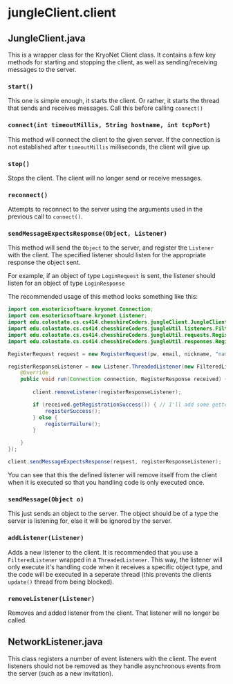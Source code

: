 # jungleClient.client

## JungleClient.java
This is a wrapper class for the KryoNet Client class. 
It contains a few key methods for starting and stopping the client,
as well as sending/receiving messages to the server.

###  `start()`
This one is simple enough, it starts the client. Or rather, 
it starts the thread that sends and receives messages. Call this
before calling `connect()`

### `connect(int timeoutMillis, String hostname, int tcpPort)`
This method will connect the client to the given server. If the connection is
not established after `timeoutMillis` milliseconds, the client will give up.

### `stop()`
Stops the client. The client will no longer send or receive messages.

### `reconnect()`
Attempts to reconnect to the server using the arguments used in the previous call to
`connect()`.

### `sendMessageExpectsResponse(Object, Listener)`
This method will send the `Object` to the server, and register the `Listener` with the client. 
The specified listener should listen for the appropriate response the object sent.

For example, if an object of type `LoginRequest` is sent, the listener should listen for
an object of type `LoginResponse`

The recommended usage of this method looks something like this:
```java
import com.esotericsoftware.kryonet.Connection;
import com.esotericsoftware.kryonet.Listener;
import edu.colostate.cs.cs414.chesshireCoders.jungleClient.JungleClient;
import edu.colostate.cs.cs414.chesshireCoders.jungleUtil.listeners.FilteredListener;
import edu.colostate.cs.cs414.chesshireCoders.jungleUtil.requests.RegisterRequest;
import edu.colostate.cs.cs414.chesshireCoders.jungleUtil.responses.RegisterResponse;

RegisterRequest request = new RegisterRequest(pw, email, nickname, "nameFirst", "nameLast");

registerResponseListener = new Listener.ThreadedListener(new FilteredListener<RegisterResponse>(RegisterResponse.class) {
    @Override
    public void run(Connection connection, RegisterResponse received) {
       
        client.removeListener(registerResponseListener);

        if (received.getRegistrationSuccess()) { // I'll add some getters and setters in my PR, currently everything is package private
            registerSuccess();
        } else {
            registerFailure();
        }

    }
});

client.sendMessageExpectsResponse(request, registerResponseListener);
``` 

You can see that this the defined listener will remove itself from the client when it is executed
so that you handling code is only executed once.

### `sendMessage(Object o)`
This just sends an object to the server. The object should be of a type the server is listening
for, else it will be ignored by the server.

### `addListener(Listener)`
Adds a new listener to the client. It is recommended that you use a
`FilteredListener` wrapped in a `ThreadedListener`. This way, the listener will only execute
it's handling code when it receives a specific object type, and the code will be executed in 
a seperate thread (this prevents the clients `update()` thread from being blocked).

### `removeListener(Listener)`
Removes and added listener from the client. That listener will no longer be called.

## NetworkListener.java
This class registers a number of event listeners with the client. The event listeners
should not be removed as they handle asynchronous events from the server 
(such as a new invitation).